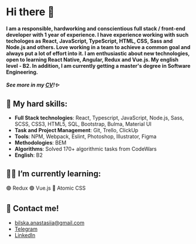 # Hi there 👋

#### I am a responsible, hardworking and conscientious full stack / front-end developer with 1 year of experience. I have experience working with such techologes as React, JavaScript, TypeScript, HTML, CSS, Sass and Node.js and others. Love working in a team to achieve a common goal and always put a lot of effort into it. I am enthusiastic about new technologies, open to learning React Native, Angular, Redux and Vue.js. My english level - B2. In addition, I am currently getting a master's degree in Software Engineering. 

***See more in my [CV](https://drive.google.com/file/d/1j8_fj0rm_lU9KjFOMZNbyT633_MKU4Hp/view?usp=sharing)!✨***

## :gem: My hard skills:
- **Full Stack technologies**: React, Typescript, JavaScript, Node.js, Sass, SCSS, CSS3, HTML5, SQL, Bootstrap, Bulma, Material UI
- **Task and Project Management**: Git, Trello, ClickUp
- **Tools**: NPM, Webpack, Eslint, Photoshop, Illustrator, Figma
- **Methodologies**: BEM
- **Algorithms**: Solved 170+ algorithmic tasks from CodeWars
- **English**: B2

## :woman_technologist: I’m currently learning:
:purple_circle: Redux
:green_circle: Vue.js
:large_blue_circle: Atomic CSS

## :incoming_envelope: Contact me!
- bilska.anastasiia@gmail.com
- [Telegram](https://t.me/AnastasiiaBilska)
- [LinkedIn](https://www.linkedin.com/in/anastasiia-bilska-08214a225/)

<!--
**anastasiia-bilska/anastasiia-bilska** is a ✨ _special_ ✨ repository because its `README.md` (this file) appears on your GitHub profile.

Here are some ideas to get you started:

- 🔭 I’m currently working on ...
- 🌱 I’m currently learning ...
- 👯 I’m looking to collaborate on ...
- 🤔 I’m looking for help with ...
- 💬 Ask me about ...
- 📫 How to reach me: ...
- 😄 Pronouns: ...
- ⚡ Fun fact: ...
-->
